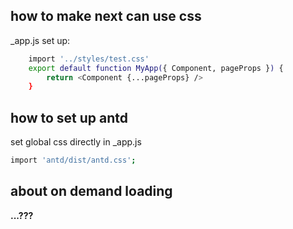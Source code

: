 
## how to make next can use css

_app.js set up:

```bash
    import '../styles/test.css'
    export default function MyApp({ Component, pageProps }) {
        return <Component {...pageProps} />
    }
```

## how to set up antd 

set global css directly in _app.js

```bash
import 'antd/dist/antd.css';
```

## about on demand loading

**...???**
